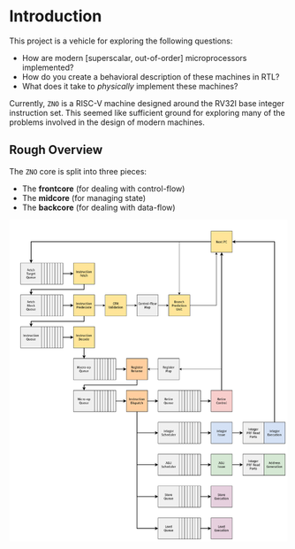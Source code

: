 # Introduction

This project is a vehicle for exploring the following questions:

- How are modern [superscalar, out-of-order] microprocessors implemented?
- How do you create a behavioral description of these machines in RTL?
- What does it take to *physically* implement these machines? 

Currently, `ZNO` is a RISC-V machine designed around the RV32I base integer 
instruction set. This seemed like sufficient ground for exploring many
of the problems involved in the design of modern machines. 

## Rough Overview

The `ZNO` core is split into three pieces:

- The **frontcore** (for dealing with control-flow)
- The **midcore** (for managing state)
- The **backcore** (for dealing with data-flow)

![Diagram](./img/zno_core-overview.png)
